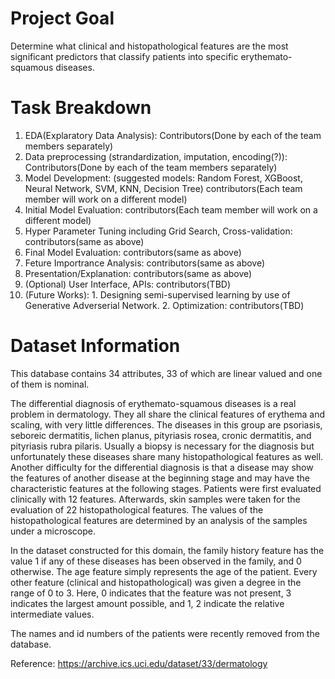 # Project Goal
Determine what clinical and histopathological features are the most significant predictors that classify patients into specific erythemato-squamous diseases.

# Task Breakdown
 1. EDA(Explaratory Data Analysis): Contributors(Done by each of the team members separately)
 2. Data preprocessing (strandardization, imputation, encoding(?)):  Contributors(Done by each of the team members separately)
 3. Model Development: (suggested models: Random Forest, XGBoost, Neural Network, SVM, KNN, Decision Tree) contributors(Each team member will work on a different model)
 4. Initial Model Evaluation: contributors(Each team member will work on a different model)
 5. Hyper Parameter Tuning including Grid Search, Cross-validation: contributors(same as above)
 6. Final Model Evaluation: contributors(same as above)
 7. Feture Importrance Analysis: contributors(same as above)
 8. Presentation/Explanation: contributors(same as above)
 9. (Optional) User Interface, APIs: contributors(TBD)
 10. (Future Works): 1. Designing semi-supervised learning by use of Generative Adverserial Network. 2. Optimization: contributors(TBD)

# Dataset Information

This database contains 34 attributes, 33 of which are linear valued and one of them is nominal. 

The differential diagnosis of erythemato-squamous diseases is a real problem in dermatology. They all share the clinical features of erythema and scaling, with very little differences. The diseases in this group are psoriasis, seboreic dermatitis, lichen planus, pityriasis rosea, cronic dermatitis, and pityriasis rubra pilaris. Usually a biopsy is necessary for the diagnosis but unfortunately these diseases share many histopathological features as well. Another difficulty for the differential diagnosis is that a disease may show the features of another disease at the beginning stage and may have the characteristic features at the following stages. Patients were first evaluated clinically with 12 features. Afterwards, skin samples were taken for the evaluation of 22 histopathological features. The values of the histopathological features are determined by an analysis of the samples under a microscope. 

In the dataset constructed for this domain, the family history feature has the value 1 if any of these diseases has been observed in the family, and 0 otherwise. The age feature simply represents the age of the patient. Every other feature (clinical and histopathological) was given a degree in the range of 0 to 3. Here, 0 indicates that the feature was not present, 3 indicates the largest amount possible, and 1, 2 indicate the relative intermediate values.

The names and id numbers of the patients were recently removed from the database.

Reference: https://archive.ics.uci.edu/dataset/33/dermatology
